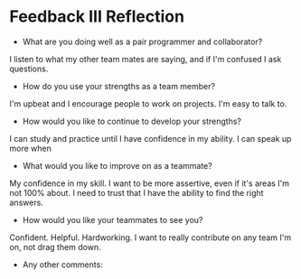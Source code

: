 # Feedback III Reflection

* What are you doing well as a pair programmer and collaborator?

I listen to what my other team mates are saying, and if I'm confused I ask questions. 

* How do you use your strengths as a team member?

I'm upbeat and I encourage people to work on projects. I'm easy to talk to. 

* How would you like to continue to develop your strengths?

I can study and practice until I have confidence in my ability. I can speak up more when 

* What would you like to improve on as a teammate? 

My confidence in my skill. I want to be more assertive, even if it's areas I'm not 100% about. I need to trust that I have the ability to find the right answers.  

* How would you like your teammates to see you?

Confident. Helpful. Hardworking. I want to really contribute on any team I'm on, not drag them down.

* Any other comments:
